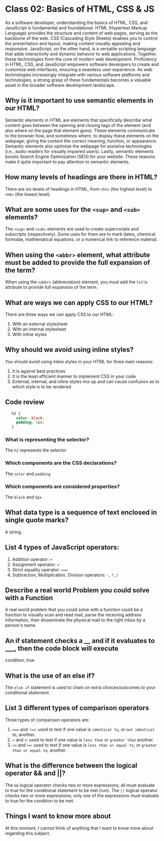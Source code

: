 # Class 02: Basics of HTML, CSS & JS

As a software developer, understanding the basics of HTML, CSS, and JavaScript is fundamental and foundational. HTML (Hypertext Markup Language) provides the structure and content of web pages, serving as the backbone of the web. CSS (Cascading Style Sheets) enables you to control the presentation and layout, making content visually appealing and responsive. JavaScript, on the other hand, is a versatile scripting language that adds interactivity and dynamic behavior to web applications. Together, these technologies form the core of modern web development. Proficiency in HTML, CSS, and JavaScript empowers software developers to create and customize web interfaces, ensuring a seamless user experience. As web technologies increasingly integrate with various software platforms and technologies, a strong grasp of these fundamentals becomes a valuable asset in the broader software development landscape.

## Why is it important to use semantic elements in our HTML?

Semantic elements in HTML are elements that specifically describe what content goes between the opening and closing tags of the element (and also where on the page that element goes). These elements communicate to the browser how, and sometimes where, to display these elements on the webpage; giving the content the correct meaning, function, or appearance. Semantic elements also optimize the webpage for assistive technologies (i.e., audio readers for visually impaired users). Lastly, semantic elements boosts Search Engine Optimization (SEO) for your website. These reasons make it quite important to pay attention to semantic elements.

## How many levels of headings are there in HTML?

There are six levels of headings in HTML, from `<h1>` (the highest level) to `<h6>` (the lowest level).

## What are some uses for the `<sup>` and `<sub>` elements?

The `<sup>` and `<sub>` elements are used to create supercsripts and subscripts (respectively). Some uses for them are to mark dates, chemical formulae, mathematical equations, or a numerical link to reference material.

## When using the `<abbr>` element, what attribute must be added to provide the full expansion of the term?

When using the `<abbr>` (abbreviation) element, you must add the `title` attribute to provide full expansion of the term.

## What are ways we can apply CSS to our HTML?

There are three ways we can apply CSS to our HTML:

1. With an external stylesheet
2. With an internal stylesheet
3. With inline styles

## Why should we avoid using inline styles?

You should avoid using inline styles in your HTML for three main reasons:

1. It is against best practices
2. It is the least efficient manner to implement CSS in your code
3. External, internal, and inline styles mix up and can cause confusion as to which style is to be rendered

## Code review

```css
   h2 {
     color: black;
     padding: 5px;
   }
```

### What is representing the selector?

The `h2` represents the selector

### Which components are the CSS declarations?

The `color` and `padding`

### Which components are considered properties?

The `black` and `5px`

## What data type is a sequence of text enclosed in single quote marks?

A string.

## List 4 types of JavaScript operators:

1. Addition operator: `+`
2. Assignment operator: `=`
3. Strict equality operator: `===`
4. Subtraction, Multiplication, Division operators: `-`, `*`, `/`

## Describe a real world Problem you could solve with a Function

A real world problem that you could solve with a function could be a function to visually scan and read mail, parse the receiving address information, then disseminate the physical mail to the right inbox by a person's name.

## An if statement checks a __ and if it evaluates to ___, then the code block will execute

condition, true

## What is the use of an else if?

The `else if` statement is used to chain on extra choices/outcomes to your conditional statement.

## List 3 different types of comparison operators

Three types of comparison operators are:

1. `===` and `!==`: used to test if one value is `identical to`, or `not identical` to, another.
2. `<` and `>`: used to test if one value is `less than` or `greater than` another.
3. `<=` and `>=`: used to test if one value is `less than or equal to`, or `greater than or equal to`, another.

## What is the difference between the logical operator && and ||?

The `&&` logical operator checks two or more expressions; all must evaluate to true for the conditional statement to be met (run).
The `||` logical operator checks two or more expressions; only one of the expressions must evaluate to true for the condition to be met.

## Things I want to know more about

At this moment, I cannot think of anything that I want to know more about regarding this subject.
